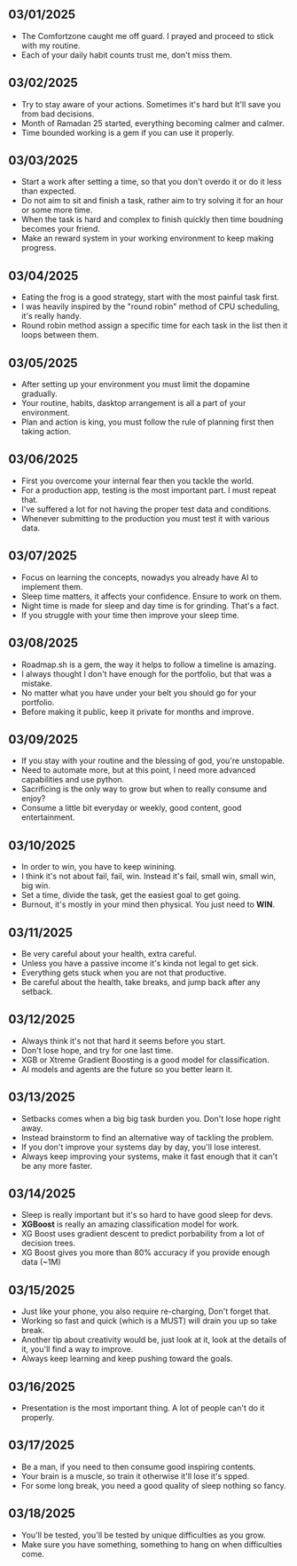 ## 03/01/2025
- The Comfortzone caught me off guard. I prayed and proceed to stick with my routine.
- Each of your daily habit counts trust me, don't miss them.

## 03/02/2025
- Try to stay aware of your actions. Sometimes it's hard but It'll save you from bad decisions.
- Month of Ramadan 25 started, everything becoming calmer and calmer.
- Time bounded working is a gem if you can use it properly.

## 03/03/2025
- Start a work after setting a time, so that you don't overdo it or do it less than expected.
- Do not aim to sit and finish a task, rather aim to try solving it for an hour or some more time.
- When the task is hard and complex to finish quickly then time boudning becomes your friend.
- Make an reward system in your working environment to keep making progress.

## 03/04/2025
- Eating the frog is a good strategy, start with the most painful task first. 
- I was heavily inspired by the "round robin" method of CPU scheduling, it's really handy.
- Round robin method assign a specific time for each task in the list then it loops between them.

## 03/05/2025
- After setting up your environment you must limit the dopamine gradually.
- Your routine, habits, dasktop arrangement is all a part of your environment.
- Plan and action is king, you must follow the rule of planning first then taking action.

## 03/06/2025
- First you overcome your internal fear then you tackle the world.
- For a production app, testing is the most important part. I must repeat that.
- I've suffered a lot for not having the proper test data and conditions.
- Whenever submitting to the production you must test it with various data.

## 03/07/2025
- Focus on learning the concepts, nowadys you already have AI to implement them.
- Sleep time matters, it affects your confidence. Ensure to work on them.
- Night time is made for sleep and day time is for grinding. That's a fact.
- If you struggle with your time then improve your sleep time.

## 03/08/2025
- Roadmap.sh is a gem, the way it helps to follow a timeline is amazing.
- I always thought I don't have enough for the portfolio, but that was a mistake.
- No matter what you have under your belt you should go for your portfolio.
- Before making it public, keep it private for months and improve.

## 03/09/2025
- If you stay with your routine and the blessing of god, you're unstopable.
- Need to automate more, but at this point, I need more advanced capabilities and use python.
- Sacrificing is the only way to grow but when to really consume and enjoy?
- Consume a little bit everyday or weekly, good content, good entertainment.

## 03/10/2025
- In order to win, you have to keep winining.
- I think it's not about fail, fail, win. Instead it's fail, small win, small win, big win.
- Set a time, divide the task, get the easiest goal to get going.
- Burnout, it's mostly in your mind then physical. You just need to **WIN**.

## 03/11/2025
- Be very careful about your health, extra careful.
- Unless you have a passive income it's kinda not legal to get sick.
- Everything gets stuck when you are not that productive.
- Be careful about the health, take breaks, and jump back after any setback.

## 03/12/2025
- Always think it's not that hard it seems before you start.
- Don't lose hope, and try for one last time.
- XGB or Xtreme Gradient Boosting is a good model for classification.
- AI models and agents are the future so you better learn it.

## 03/13/2025
- Setbacks comes when a big big task burden you. Don't lose hope right away.
- Instead brainstorm to find an alternative way of tackling the problem.
- If you don't improve your systems day by day, you'll lose interest.
- Always keep improving your systems, make it fast enough that it can't be any more faster.

## 03/14/2025
- Sleep is really important but it's so hard to have good sleep for devs.
- **XGBoost** is really an amazing classification model for work.
- XG Boost uses gradient descent to predict porbability from a lot of decision trees.
- XG Boost gives you more than 80% accuracy if you provide enough data (~1M)

## 03/15/2025
- Just like your phone, you also require re-charging, Don't forget that.
- Working so fast and quick (which is a MUST) will drain you up so take break.
- Another tip about creativity would be, just look at it, look at the details of it, you'll find a way to improve.
- Always keep learning and keep pushing toward the goals.

## 03/16/2025
- Presentation is the most important thing. A lot of people can't do it properly.

## 03/17/2025
- Be a man, if you need to then consume good inspiring contents.
- Your brain is a muscle, so train it otherwise it'll lose it's spped.
- For some long break, you need a good quality of sleep nothing so fancy.

## 03/18/2025
- You'll be tested, you'll be tested by unique difficulties as you grow.
- Make sure you have something, something to hang on when difficulties come.